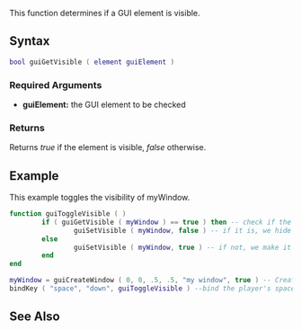 This function determines if a GUI element is visible.

Syntax
------

``` lua
bool guiGetVisible ( element guiElement )
```

### Required Arguments

-   **guiElement:** the GUI element to be checked

### Returns

Returns *true* if the element is visible, *false* otherwise.

Example
-------

This example toggles the visibility of myWindow.

``` lua
function guiToggleVisible ( )        
        if ( guiGetVisible ( myWindow ) == true ) then -- check if the gui element is visible               
                guiSetVisible ( myWindow, false ) -- if it is, we hide it
        else              
                guiSetVisible ( myWindow, true ) -- if not, we make it visible
        end
end

myWindow = guiCreateWindow ( 0, 0, .5, .5, "my window", true ) -- Create the gui window
bindKey ( "space", "down", guiToggleVisible ) --bind the player's spacebar to the function guiToggleVisible
```

See Also
--------
